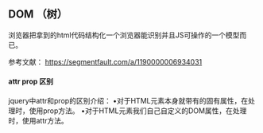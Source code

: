 ## DOM （树）

浏览器把拿到的html代码结构化一个浏览器能识别并且JS可操作的一个模型而已。

参考文献： 
https://segmentfault.com/a/1190000006934031


#### attr prop 区别
jquery中attr和prop的区别介绍：
 •对于HTML元素本身就带有的固有属性，在处理时，使用prop方法。
•对于HTML元素我们自己自定义的DOM属性，在处理时，使用attr方法。